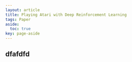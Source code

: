 ```yaml
---
layout: article
title: Playing Atari with Deep Reinforcement Learning
tags: Paper
aside:
  toc: true
key: page-aside
---
```


##  dfafdfd
